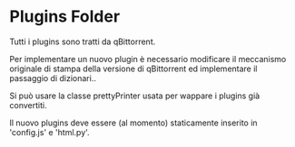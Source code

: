 # Plugins Folder

Tutti i plugins sono tratti da qBittorrent.

Per implementare un nuovo plugin è necessario modificare il meccanismo originale di stampa della versione di qBittorrent ed implementare il passaggio di dizionari..

Si può usare la classe prettyPrinter usata per wappare i plugins già convertiti.

Il nuovo plugins deve essere (al momento) staticamente inserito in 'config.js' e 'html.py'.
